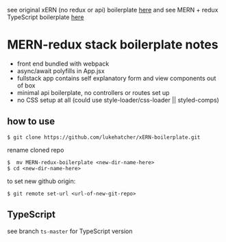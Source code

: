 see original xERN (no redux or api) boilerplate [here](https://github.com/lukehatcher/xERN-boilerplate) and see MERN + redux TypeScript boilerplate [here](https://github.com/lukehatcher/MERN-redux-boilerplate/tree/ts-master)

# MERN-redux stack boilerplate notes
- front end bundled with webpack
- async/await polyfills in App.jsx
- fullstack app contains self explanatory form and view components out of box
- minimal api boilerplate, no controllers or routes set up
- no CSS setup at all (could use style-loader/css-loader || styled-comps)

## how to use
```
$ git clone https://github.com/lukehatcher/xERN-boilerplate.git
```
rename cloned repo
```
$  mv MERN-redux-boilerplate <new-dir-name-here>
$ cd <new-dir-name-here>
```
to set new github origin:
```
$ git remote set-url <url-of-new-git-repo>
```

## TypeScript
see branch `ts-master` for TypeScript version

